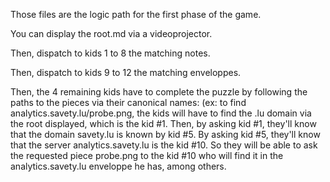 Those files are the logic path for the first phase of the game.

You can display the root.md via a videoprojector.

Then, dispatch to kids 1 to 8 the matching notes.

Then, dispatch to kids 9 to 12 the matching enveloppes.

Then, the 4 remaining kids have to complete the puzzle by following the paths to the pieces via their canonical names:
(ex: to find analytics.savety.lu/probe.png, the kids will have to find the .lu domain via the root displayed, which is the kid #1. Then, by asking kid #1, they'll know that the domain savety.lu is known by kid #5. By asking kid #5, they'll know that the server analytics.savety.lu is the kid #10. So they will be able to ask the requested piece probe.png to the kid #10 who will find it in the analytics.savety.lu enveloppe he has, among others.

